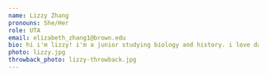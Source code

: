 ```yaml
---
name: Lizzy Zhang
pronouns: She/Her
role: UTA 
email: elizabeth_zhang1@brown.edu
bio: hi i'm lizzy! i'm a junior studying biology and history. i love dancing, crosswords, and video essays of all kinds. in my free time, you can find me attempting to learn new languages by watching way too much netflix. so excited you’re here :)
photo: lizzy.jpg
throwback_photo: lizzy-throwback.jpg
---
```

